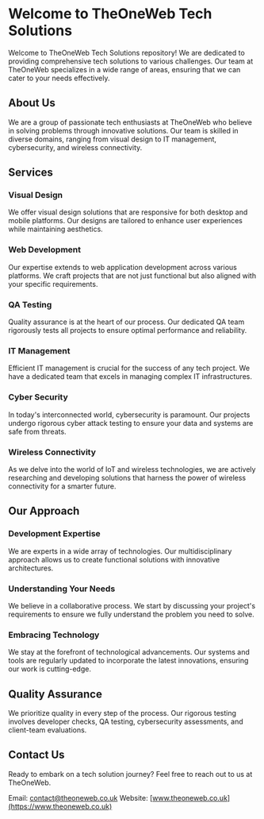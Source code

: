 # Welcome to TheOneWeb Tech Solutions

Welcome to TheOneWeb Tech Solutions repository! We are dedicated to providing comprehensive tech solutions to various challenges. Our team at TheOneWeb specializes in a wide range of areas, ensuring that we can cater to your needs effectively.

## About Us

We are a group of passionate tech enthusiasts at TheOneWeb who believe in solving problems through innovative solutions. Our team is skilled in diverse domains, ranging from visual design to IT management, cybersecurity, and wireless connectivity.

## Services

### Visual Design

We offer visual design solutions that are responsive for both desktop and mobile platforms. Our designs are tailored to enhance user experiences while maintaining aesthetics.

### Web Development

Our expertise extends to web application development across various platforms. We craft projects that are not just functional but also aligned with your specific requirements.

### QA Testing

Quality assurance is at the heart of our process. Our dedicated QA team rigorously tests all projects to ensure optimal performance and reliability.

### IT Management

Efficient IT management is crucial for the success of any tech project. We have a dedicated team that excels in managing complex IT infrastructures.

### Cyber Security

In today's interconnected world, cybersecurity is paramount. Our projects undergo rigorous cyber attack testing to ensure your data and systems are safe from threats.

### Wireless Connectivity

As we delve into the world of IoT and wireless technologies, we are actively researching and developing solutions that harness the power of wireless connectivity for a smarter future.

## Our Approach

### Development Expertise

We are experts in a wide array of technologies. Our multidisciplinary approach allows us to create functional solutions with innovative architectures.

### Understanding Your Needs

We believe in a collaborative process. We start by discussing your project's requirements to ensure we fully understand the problem you need to solve.

### Embracing Technology

We stay at the forefront of technological advancements. Our systems and tools are regularly updated to incorporate the latest innovations, ensuring our work is cutting-edge.

## Quality Assurance

We prioritize quality in every step of the process. Our rigorous testing involves developer checks, QA testing, cybersecurity assessments, and client-team evaluations.

## Contact Us

Ready to embark on a tech solution journey? Feel free to reach out to us at TheOneWeb.

Email: contact@theoneweb.co.uk
Website: [www.theoneweb.co.uk](https://www.theoneweb.co.uk)

